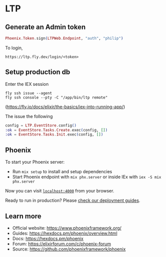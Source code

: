 # LTP

## Generate an Admin token
```elixir
Phoenix.Token.sign(LTPWeb.Endpoint, "auth", "philip")
```
To login,
```
https://ltp.fly.dev/login/<token>
```

## Setup production db
Enter the IEX session
```
fly ssh issue --agent
fly ssh console --pty -C "/app/bin/ltp remote"
```
(https://fly.io/docs/elixir/the-basics/iex-into-running-app/)

The issue the following
```elixir
config = LTP.EventStore.config()
:ok = EventStore.Tasks.Create.exec(config, [])
:ok = EventStore.Tasks.Init.exec(config, [])
```

## Phoenix
To start your Phoenix server:

  * Run `mix setup` to install and setup dependencies
  * Start Phoenix endpoint with `mix phx.server` or inside IEx with `iex -S mix phx.server`

Now you can visit [`localhost:4000`](http://localhost:4000) from your browser.

Ready to run in production? Please [check our deployment guides](https://hexdocs.pm/phoenix/deployment.html).

## Learn more

  * Official website: https://www.phoenixframework.org/
  * Guides: https://hexdocs.pm/phoenix/overview.html
  * Docs: https://hexdocs.pm/phoenix
  * Forum: https://elixirforum.com/c/phoenix-forum
  * Source: https://github.com/phoenixframework/phoenix
